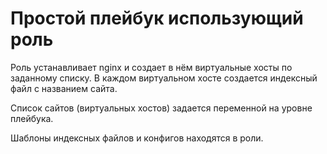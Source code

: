 # Простой плейбук использующий роль

Роль устанавливает nginx и создает в нём виртуальные хосты по заданному списку.
В каждом виртуальном хосте создается индексный файл с названием сайта.

Список сайтов (виртуальных хостов) задается переменной на уровне плейбука.

Шаблоны индексных файлов и конфигов находятся в роли.
